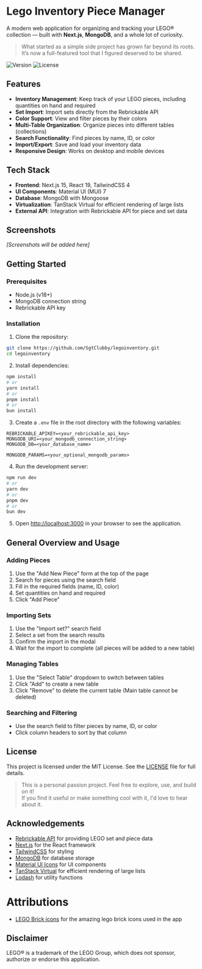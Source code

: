 # Lego Inventory Piece Manager

A modern web application for organizing and tracking your LEGO® collection — built with **Next.js**, **MongoDB**, and a whole lot of curiosity.

> What started as a simple side project has grown far beyond its roots.  
> It’s now a full-featured tool that I figured deserved to be shared.

![Version](https://img.shields.io/badge/LegoInventory-1.0-blue)
![License](https://img.shields.io/badge/license-MIT-green)

## Features

- **Inventory Management**: Keep track of your LEGO pieces, including quantities on hand and required
- **Set Import**: Import sets directly from the Rebrickable API
- **Color Support**: View and filter pieces by their colors
- **Multi-Table Organization**: Organize pieces into different tables (collections)
- **Search Functionality**: Find pieces by name, ID, or color
- **Import/Export**: Save and load your inventory data
- **Responsive Design**: Works on desktop and mobile devices

## Tech Stack

- **Frontend**: Next.js 15, React 19, TailwindCSS 4
- **UI Components**: Material UI (MUI) 7
- **Database**: MongoDB with Mongoose
- **Virtualization**: TanStack Virtual for efficient rendering of large lists
- **External API**: Integration with Rebrickable API for piece and set data

## Screenshots

_[Screenshots will be added here]_

## Getting Started

### Prerequisites

- Node.js (v18+)
- MongoDB connection string
- Rebrickable API key

### Installation

1. Clone the repository:

```bash
git clone https://github.com/SgtClubby/legoinventory.git
cd legoinventory
```

2. Install dependencies:

```bash
npm install
# or
yarn install
# or
pnpm install
# or
bun install
```

3. Create a `.env` file in the root directory with the following variables:

```
REBRICKABLE_APIKEY=<your_rebrickable_api_key>
MONGODB_URI=<your_mongodb_connection_string>
MONGODB_DB=<your_database_name>

MONGODB_PARAMS=<your_optional_mongodb_params>
```

4. Run the development server:

```bash
npm run dev
# or
yarn dev
# or
pnpm dev
# or
bun dev
```

5. Open [http://localhost:3000](http://localhost:3000) in your browser to see the application.

## General Overview and Usage

### Adding Pieces

1. Use the "Add New Piece" form at the top of the page
2. Search for pieces using the search field
3. Fill in the required fields (name, ID, color)
4. Set quantities on hand and required
5. Click "Add Piece"

### Importing Sets

1. Use the "Import set?" search field
2. Select a set from the search results
3. Confirm the import in the modal
4. Wait for the import to complete (all pieces will be added to a new table)

### Managing Tables

1. Use the "Select Table" dropdown to switch between tables
2. Click "Add" to create a new table
3. Click "Remove" to delete the current table (Main table cannot be deleted)

### Searching and Filtering

- Use the search field to filter pieces by name, ID, or color
- Click column headers to sort by that column

## License

This project is licensed under the MIT License. See the [LICENSE](./LICENSE) file for full details.

> This is a personal passion project. Feel free to explore, use, and build on it!  
> If you find it useful or make something cool with it, I'd love to hear about it.

## Acknowledgements

- [Rebrickable API](https://rebrickable.com/api/) for providing LEGO set and piece data
- [Next.js](https://nextjs.org/) for the React framework
- [TailwindCSS](https://tailwindcss.com/) for styling
- [MongoDB](https://www.mongodb.com/) for database storage
- [Material UI Icons](https://mui.com/) for UI components
- [TanStack Virtual](https://tanstack.com/virtual) for efficient rendering of large lists
- [Lodash](https://lodash.com/) for utility functions

# Attributions

- [LEGO Brick icons](https://thenounproject.com/creator/marialuisa.iborra/) for the amazing lego brick icons used in the app

## Disclaimer

LEGO® is a trademark of the LEGO Group, which does not sponsor, authorize or endorse this application.
